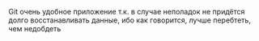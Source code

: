 Git очень удобное приложение т.к. в случае неполадок не придётся долго восстанавливать данные, ибо как говорится, лучше перебтеть, чем недобдеть 